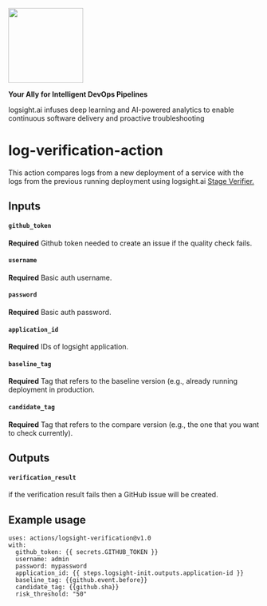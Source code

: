 <a href="https://logsight.ai/"><img src="https://logsight.ai/assets/img/logol.png" width="150"/></a>

**Your Ally for Intelligent DevOps Pipelines**

logsight.ai infuses deep learning and AI-powered analytics to enable continuous software delivery and proactive troubleshooting


# log-verification-action

This action compares logs from a new deployment of a service with the logs from the previous running deployment using
logsight.ai [Stage Verifier.](https://docs.logsight.ai/#/monitor_deployments/stage_verifier)

## Inputs
#### `github_token` 
**Required** Github token needed to create an issue if the quality check fails.
#### `username`
**Required**  Basic auth username.
#### `password`
**Required**  Basic auth password.
#### `application_id`
**Required**  IDs of logsight application.
#### `baseline_tag`
**Required**  Tag that refers to the baseline version (e.g., already running deployment in production.
#### `candidate_tag`
**Required**  Tag that refers to the compare version (e.g., the one that you want to check currently).

## Outputs

#### `verification_result`
if the verification result fails then a GitHub issue will be created.

## Example usage

```
uses: actions/logsight-verification@v1.0
with:
  github_token: {{ secrets.GITHUB_TOKEN }}
  username: admin
  password: mypassword
  application_id: {{ steps.logsight-init.outputs.application-id }}
  baseline_tag: {{github.event.before}}
  candidate_tag: {{github.sha}}
  risk_threshold: "50"  
```